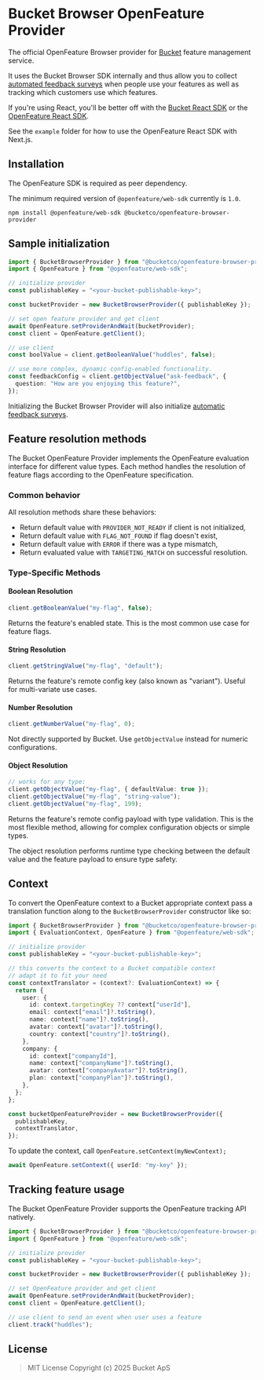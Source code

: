 # Bucket Browser OpenFeature Provider

The official OpenFeature Browser provider for [Bucket](https://bucket.co) feature management service.

It uses the Bucket Browser SDK internally and thus allow you to collect [automated feedback surveys](https://github.com/bucketco/bucket-javascript-sdk/tree/main/packages/browser-sdk#qualitative-feedback)
when people use your features as well as tracking which customers use which features.

If you're using React, you'll be better off with the [Bucket React SDK](https://github.com/bucketco/bucket-javascript-sdk/blob/main/packages/react-sdk/README.md) or the [OpenFeature React SDK](https://openfeature.dev/docs/reference/technologies/client/web/react/).

See the `example` folder for how to use the OpenFeature React SDK with Next.js.

## Installation

The OpenFeature SDK is required as peer dependency.

The minimum required version of `@openfeature/web-sdk` currently is `1.0`.

```shell
npm install @openfeature/web-sdk @bucketco/openfeature-browser-provider
```

## Sample initialization

```ts
import { BucketBrowserProvider } from "@bucketco/openfeature-browser-provider";
import { OpenFeature } from "@openfeature/web-sdk";

// initialize provider
const publishableKey = "<your-bucket-publishable-key>";

const bucketProvider = new BucketBrowserProvider({ publishableKey });

// set open feature provider and get client
await OpenFeature.setProviderAndWait(bucketProvider);
const client = OpenFeature.getClient();

// use client
const boolValue = client.getBooleanValue("huddles", false);

// use more complex, dynamic config-enabled functionality.
const feedbackConfig = client.getObjectValue("ask-feedback", {
  question: "How are you enjoying this feature?",
});
```

Initializing the Bucket Browser Provider will
also initialize [automatic feedback surveys](https://github.com/bucketco/bucket-javascript-sdk/tree/main/packages/browser-sdk#qualitative-feedback).

## Feature resolution methods

The Bucket OpenFeature Provider implements the OpenFeature evaluation interface for different value types. Each method handles the resolution of feature flags according to the OpenFeature specification.

### Common behavior

All resolution methods share these behaviors:

- Return default value with `PROVIDER_NOT_READY` if client is not initialized,
- Return default value with `FLAG_NOT_FOUND` if flag doesn't exist,
- Return default value with `ERROR` if there was a type mismatch,
- Return evaluated value with `TARGETING_MATCH` on successful resolution.

### Type-Specific Methods

#### Boolean Resolution

```ts
client.getBooleanValue("my-flag", false);
```

Returns the feature's enabled state. This is the most common use case for feature flags.

#### String Resolution

```ts
client.getStringValue("my-flag", "default");
```

Returns the feature's remote config key (also known as "variant"). Useful for multi-variate use cases.

#### Number Resolution

```ts
client.getNumberValue("my-flag", 0);
```

Not directly supported by Bucket. Use `getObjectValue` instead for numeric configurations.

#### Object Resolution

```ts
// works for any type:
client.getObjectValue("my-flag", { defaultValue: true });
client.getObjectValue("my-flag", "string-value");
client.getObjectValue("my-flag", 199);
```

Returns the feature's remote config payload with type validation. This is the most flexible method,
allowing for complex configuration objects or simple types.

The object resolution performs runtime type checking between the default value and the feature payload to ensure type safety.

## Context

To convert the OpenFeature context to a Bucket appropriate context
pass a translation function along to the `BucketBrowserProvider` constructor
like so:

```ts
import { BucketBrowserProvider } from "@bucketco/openfeature-browser-provider";
import { EvaluationContext, OpenFeature } from "@openfeature/web-sdk";

// initialize provider
const publishableKey = "<your-bucket-publishable-key>";

// this converts the context to a Bucket compatible context
// adapt it to fit your need
const contextTranslator = (context?: EvaluationContext) => {
  return {
    user: {
      id: context.targetingKey ?? context["userId"],
      email: context["email"]?.toString(),
      name: context["name"]?.toString(),
      avatar: context["avatar"]?.toString(),
      country: context["country"]?.toString(),
    },
    company: {
      id: context["companyId"],
      name: context["companyName"]?.toString(),
      avatar: context["companyAvatar"]?.toString(),
      plan: context["companyPlan"]?.toString(),
    },
  };
};

const bucketOpenFeatureProvider = new BucketBrowserProvider({
  publishableKey,
  contextTranslator,
});
```

To update the context, call `OpenFeature.setContext(myNewContext);`

```ts
await OpenFeature.setContext({ userId: "my-key" });
```

## Tracking feature usage

The Bucket OpenFeature Provider supports the OpenFeature tracking API
natively.

```ts
import { BucketBrowserProvider } from "@bucketco/openfeature-browser-provider";
import { OpenFeature } from "@openfeature/web-sdk";

// initialize provider
const publishableKey = "<your-bucket-publishable-key>";

const bucketProvider = new BucketBrowserProvider({ publishableKey });

// set OpenFeature provider and get client
await OpenFeature.setProviderAndWait(bucketProvider);
const client = OpenFeature.getClient();

// use client to send an event when user uses a feature
client.track("huddles");
```

## License

> MIT License
> Copyright (c) 2025 Bucket ApS
